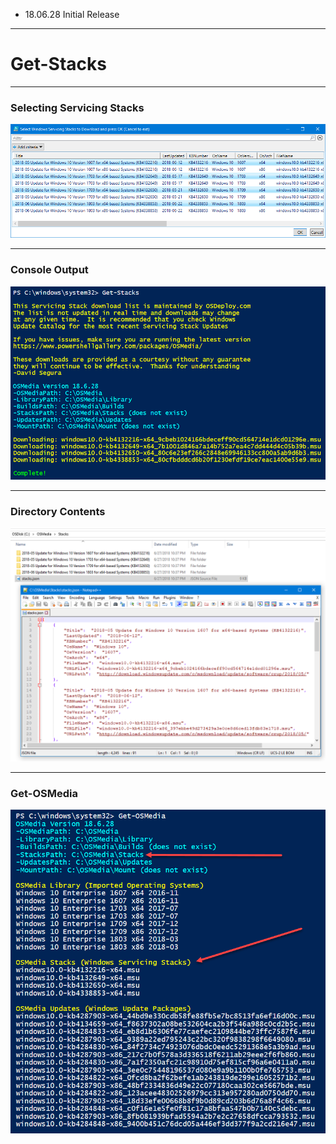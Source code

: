 * 18.06.28 Initial Release

---

# Get-Stacks

---

### Selecting Servicing Stacks

![](/assets/2018-06-27_22-32-19.png)

---

### Console Output

![](/assets/2018-06-27_22-37-58.png)

---

### Directory Contents

![](/assets/2018-06-27_22-39-18.png)

---

### Get-OSMedia

![](/assets/2018-06-27_22-43-06.png)















